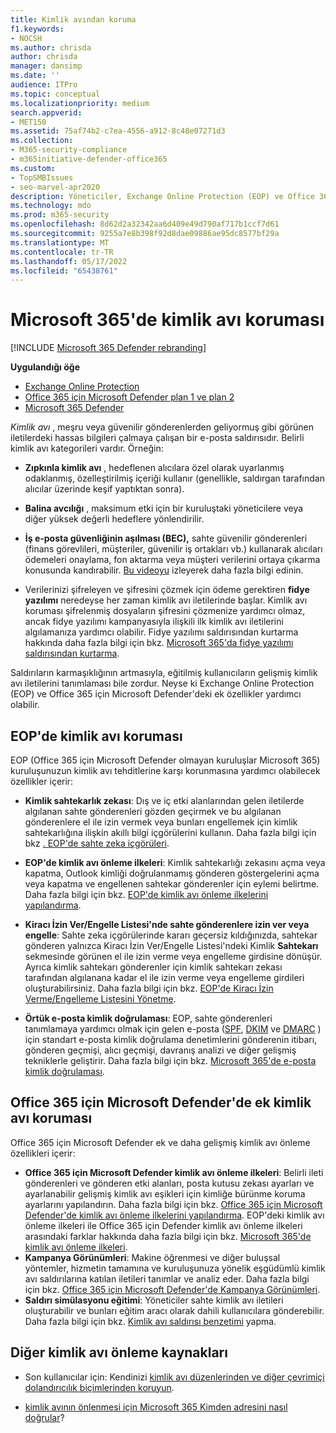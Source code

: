 ```yaml
---
title: Kimlik avından koruma
f1.keywords:
- NOCSH
ms.author: chrisda
author: chrisda
manager: dansimp
ms.date: ''
audience: ITPro
ms.topic: conceptual
ms.localizationpriority: medium
search.appverid:
- MET150
ms.assetid: 75af74b2-c7ea-4556-a912-8c48e07271d3
ms.collection:
- M365-security-compliance
- m365initiative-defender-office365
ms.custom:
- TopSMBIssues
- seo-marvel-apr2020
description: Yöneticiler, Exchange Online Protection (EOP) ve Office 365 için Microsoft Defender kimlik avı koruması özellikleri hakkında bilgi edinebilir.
ms.technology: mdo
ms.prod: m365-security
ms.openlocfilehash: 8d62d2a32342aa6d409e49d790af717b1ccf7d61
ms.sourcegitcommit: 9255a7e8b398f92d8dae09886ae95dc8577bf29a
ms.translationtype: MT
ms.contentlocale: tr-TR
ms.lasthandoff: 05/17/2022
ms.locfileid: "65438761"
---
```

# <a name="anti-phishing-protection-in-microsoft-365"></a>Microsoft 365'de kimlik avı koruması

[!INCLUDE [Microsoft 365 Defender rebranding](../includes/microsoft-defender-for-office.md)]

**Uygulandığı öğe**
- [Exchange Online Protection](exchange-online-protection-overview.md)
- [Office 365 için Microsoft Defender plan 1 ve plan 2](defender-for-office-365.md)
- [Microsoft 365 Defender](../defender/microsoft-365-defender.md)

*Kimlik avı* , meşru veya güvenilir gönderenlerden geliyormuş gibi görünen iletilerdeki hassas bilgileri çalmaya çalışan bir e-posta saldırısıdır. Belirli kimlik avı kategorileri vardır. Örneğin:

- **Zıpkınla kimlik avı** , hedeflenen alıcılara özel olarak uyarlanmış odaklanmış, özelleştirilmiş içeriği kullanır (genellikle, saldırgan tarafından alıcılar üzerinde keşif yaptıktan sonra).

- **Balina avcılığı** , maksimum etki için bir kuruluştaki yöneticilere veya diğer yüksek değerli hedeflere yönlendirilir.

- **İş e-posta güvenliğinin aşılması (BEC),** sahte güvenilir gönderenleri (finans görevlileri, müşteriler, güvenilir iş ortakları vb.) kullanarak alıcıları ödemeleri onaylama, fon aktarma veya müşteri verilerini ortaya çıkarma konusunda kandırabilir. [Bu videoyu](https://www.youtube.com/watch?v=8Kn31h9HwIQ&list=PL3ZTgFEc7LystRja2GnDeUFqk44k7-KXf&index=2) izleyerek daha fazla bilgi edinin.

- Verilerinizi şifreleyen ve şifresini çözmek için ödeme gerektiren **fidye yazılımı** neredeyse her zaman kimlik avı iletilerinde başlar. Kimlik avı koruması şifrelenmiş dosyaların şifresini çözmenize yardımcı olmaz, ancak fidye yazılımı kampanyasıyla ilişkili ilk kimlik avı iletilerini algılamanıza yardımcı olabilir. Fidye yazılımı saldırısından kurtarma hakkında daha fazla bilgi için bkz. [Microsoft 365'da fidye yazılımı saldırısından kurtarma](recover-from-ransomware.md).

Saldırıların karmaşıklığının artmasıyla, eğitilmiş kullanıcıların gelişmiş kimlik avı iletilerini tanımlaması bile zordur. Neyse ki Exchange Online Protection (EOP) ve Office 365 için Microsoft Defender'deki ek özellikler yardımcı olabilir.

## <a name="anti-phishing-protection-in-eop"></a>EOP'de kimlik avı koruması

EOP (Office 365 için Microsoft Defender olmayan kuruluşlar Microsoft 365) kuruluşunuzun kimlik avı tehditlerine karşı korunmasına yardımcı olabilecek özellikler içerir:

- **Kimlik sahtekarlık zekası**: Dış ve iç etki alanlarından gelen iletilerde algılanan sahte gönderenleri gözden geçirmek ve bu algılanan gönderenlere el ile izin vermek veya bunları engellemek için kimlik sahtekarlığına ilişkin akıllı bilgi içgörülerini kullanın. Daha fazla bilgi için bkz [. EOP'de sahte zeka içgörüleri](learn-about-spoof-intelligence.md).

- **EOP'de kimlik avı önleme ilkeleri**: Kimlik sahtekarlığı zekasını açma veya kapatma, Outlook kimliği doğrulanmamış gönderen göstergelerini açma veya kapatma ve engellenen sahtekar gönderenler için eylemi belirtme. Daha fazla bilgi için bkz. [EOP'de kimlik avı önleme ilkelerini yapılandırma](configure-anti-phishing-policies-eop.md).

- **Kiracı İzin Ver/Engelle Listesi'nde sahte gönderenlere izin ver veya engelle**: Sahte zeka içgörülerinde kararı geçersiz kıldığınızda, sahtekar gönderen yalnızca Kiracı İzin Ver/Engelle Listesi'ndeki Kimlik **Sahtekarı** sekmesinde görünen el ile izin verme veya engelleme girdisine dönüşür. Ayrıca kimlik sahtekarı gönderenler için kimlik sahtekarı zekası tarafından algılanana kadar el ile izin verme veya engelleme girdileri oluşturabilirsiniz. Daha fazla bilgi için bkz. [EOP'de Kiracı İzin Verme/Engelleme Listesini Yönetme](tenant-allow-block-list.md).

- **Örtük e-posta kimlik doğrulaması**: EOP, sahte gönderenleri tanımlamaya yardımcı olmak için gelen e-posta ([SPF](set-up-spf-in-office-365-to-help-prevent-spoofing.md), [DKIM](use-dkim-to-validate-outbound-email.md) ve [DMARC](use-dmarc-to-validate-email.md) ) için standart e-posta kimlik doğrulama denetimlerini gönderenin itibarı, gönderen geçmişi, alıcı geçmişi, davranış analizi ve diğer gelişmiş tekniklerle geliştirir. Daha fazla bilgi için bkz. [Microsoft 365'de e-posta kimlik doğrulaması](email-validation-and-authentication.md).

## <a name="additional-anti-phishing-protection-in-microsoft-defender-for-office-365"></a>Office 365 için Microsoft Defender'de ek kimlik avı koruması

Office 365 için Microsoft Defender ek ve daha gelişmiş kimlik avı önleme özellikleri içerir:

- **Office 365 için Microsoft Defender kimlik avı önleme ilkeleri**: Belirli ileti gönderenleri ve gönderen etki alanları, posta kutusu zekası ayarları ve ayarlanabilir gelişmiş kimlik avı eşikleri için kimliğe bürünme koruma ayarlarını yapılandırın. Daha fazla bilgi için bkz. [Office 365 için Microsoft Defender'de kimlik avı önleme ilkelerini yapılandırma](configure-mdo-anti-phishing-policies.md). EOP'deki kimlik avı önleme ilkeleri ile Office 365 için Defender kimlik avı önleme ilkeleri arasındaki farklar hakkında daha fazla bilgi için bkz. [Microsoft 365'de kimlik avı önleme ilkeleri](set-up-anti-phishing-policies.md).
- **Kampanya Görünümleri**: Makine öğrenmesi ve diğer buluşsal yöntemler, hizmetin tamamına ve kuruluşunuza yönelik eşgüdümlü kimlik avı saldırılarına katılan iletileri tanımlar ve analiz eder. Daha fazla bilgi için bkz. [Office 365 için Microsoft Defender'de Kampanya Görünümleri](campaigns.md).
- **Saldırı simülasyonu eğitimi**: Yöneticiler sahte kimlik avı iletileri oluşturabilir ve bunları eğitim aracı olarak dahili kullanıcılara gönderebilir. Daha fazla bilgi için bkz. [Kimlik avı saldırısı benzetimi](attack-simulation-training.md) yapma.

## <a name="other-anti-phishing-resources"></a>Diğer kimlik avı önleme kaynakları

- Son kullanıcılar için: Kendinizi [kimlik avı düzenlerinden ve diğer çevrimiçi dolandırıcılık biçimlerinden koruyun](https://support.microsoft.com/office/be0de46a-29cd-4c59-aaaf-136cf177d593).

- [kimlik avının önlenmesi için Microsoft 365 Kimden adresini nasıl doğrular](how-office-365-validates-the-from-address.md)?
